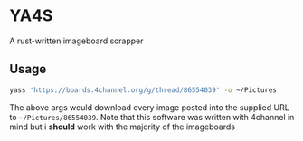 # YA4S

A rust-written imageboard scrapper

## Usage

```bash
yass 'https://boards.4channel.org/g/thread/86554039' -o ~/Pictures
```

The above args would download every image posted into the supplied URL to
`~/Pictures/86554039`. Note that this software was written with 4channel in mind
but i **should** work with the majority of the imageboards